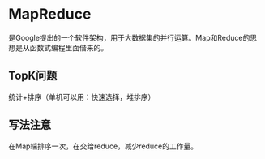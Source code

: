 # MapReduce
是Google提出的一个软件架构，用于大数据集的并行运算。Map和Reduce的思想是从函数式编程里面借来的。

## TopK问题
统计+排序（单机可以用：快速选择，堆排序）

## 写法注意
在Map端排序一次，在交给reduce，减少reduce的工作量。